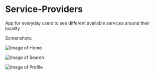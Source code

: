 # Service-Providers
App for everyday users to see different available services around their locality

Screenshots:

![Image of Home](https://github.com/dhrubanka/Service-Providers/blob/master/screenshots/home.jpeg)

![Image of Search](https://github.com/dhrubanka/Service-Providers/blob/master/screenshots/search.jpeg)

![Image of Profile](https://github.com/dhrubanka/Service-Providers/blob/master/screenshots/profile.jpeg)
